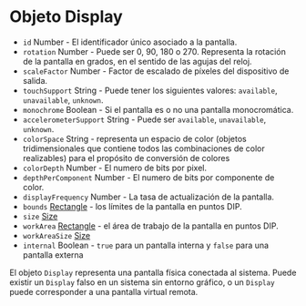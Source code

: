 # Objeto Display

* `id` Number - El identificador único asociado a la pantalla.
* `rotation` Number - Puede ser 0, 90, 180 o 270. Representa la rotación de la pantalla en grados, en el sentido de las agujas del reloj.
* `scaleFactor` Number - Factor de escalado de píxeles del dispositivo de salida.
* `touchSupport` String - Puede tener los siguientes valores: `available`, `unavailable`, `unknown`.
* `monochrome` Boolean - Si el pantalla es o no una pantalla monocromática.
* `accelerometerSupport` String - Puede ser `available`, `unavailable`, `unknown`.
* `colorSpace` String - representa un espacio de color (objetos tridimensionales que contiene todos las combinaciones de color realizables)  para el propósito de conversión de colores
* `colorDepth` Number - El numero de bits por pixel.
* `depthPerComponent` Number - El numero de bits por componente de color.
* `displayFrequency` Number - La tasa de actualización de la pantalla.
* `bounds` [Rectangle](rectangle.md) - los límites de la pantalla en puntos DIP.
* `size` [Size](size.md)
* `workArea` [Rectangle](rectangle.md) - el área de trabajo de la pantalla en puntos DIP.
* `workAreaSize` [Size](size.md)
* `internal` Boolean - `true` para un pantalla interna y `false` para una pantalla externa

El objeto `Display` representa una pantalla física conectada al sistema. Puede existir un `Display` falso en un sistema sin entorno gráfico, o un `Display` puede corresponder a una pantalla virtual remota.
